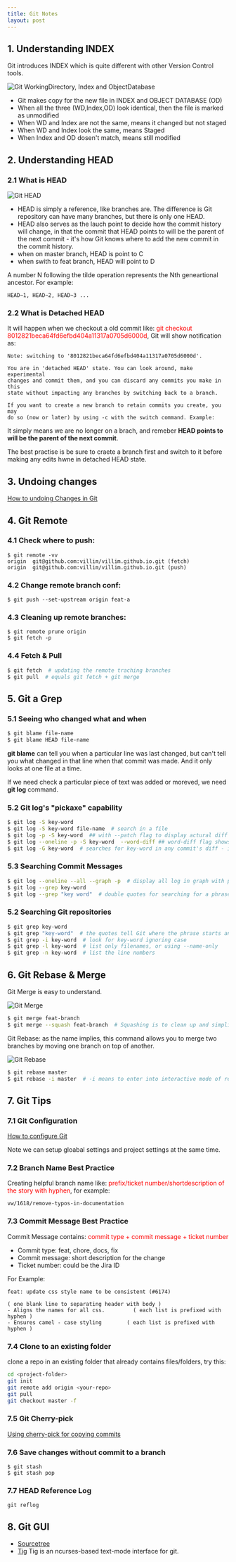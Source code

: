 ```yaml
---
title: Git Notes
layout: post
---
```



## 1. Understanding INDEX

Git introduces INDEX which is quite different with other Version Control tools.

![Git WorkingDirectory, Index and ObjectDatabase](http://villim.github.io/img/2023/git-wd-index-od.png)

* Git makes copy for the new file in INDEX and OBJECT DATABASE (OD)
* When all the three (WD,Index,OD) look identical, then the file is marked as unmodified
* When WD and Index are not the same, means it changed but not staged
* When WD and Index look the same, means Staged
* When Index and OD dosen't match, means still modified

## 2. Understanding HEAD

### 2.1 What is HEAD

![Git HEAD](http://villim.github.io/img/2023/git-head.png)

* HEAD is simply a reference, like branches are. The difference is Git repository can have many branches, but there is only one HEAD.
* HEAD also serves  as the lauch point to decide how the commit history will change,  in that the commit that HEAD points to will be the parent of the next commit - it's how Git knows where to add the new commit in the commit history.
* when on master branch, HEAD is point to C
* when swith to feat branch, HEAD will point to D

A number N following the tilde operation represents the Nth geneartional ancestor. For example:

```
HEAD~1, HEAD~2, HEAD~3 ...
```


### 2.2 What is Detached HEAD

It will happen when we checkout a old commit like: <font color=red>git checkout 8012821beca64fd6efbd404a11317a0705d6000d</font>, Git will show notification as:

```text
Note: switching to '8012821beca64fd6efbd404a11317a0705d6000d'.

You are in 'detached HEAD' state. You can look around, make experimental
changes and commit them, and you can discard any commits you make in this
state without impacting any branches by switching back to a branch.

If you want to create a new branch to retain commits you create, you may
do so (now or later) by using -c with the switch command. Example:
```

It simply means we are no longer on a brach, and remeber **HEAD points to will be the parent of the next commit**. 

The best practise is be sure to craete a branch first and switch to it before making any edits hwne in detached HEAD state.



## 3. Undoing changes

[How to undoing Changes in Git](https://villim.github.io/git-undoing)


## 4. Git Remote

### 4.1 Check where to push:

```
$ git remote -vv
origin	git@github.com:villim/villim.github.io.git (fetch)
origin	git@github.com:villim/villim.github.io.git (push)
```

### 4.2 Change remote branch conf:

```
$ git push --set-upstream origin feat-a
```

### 4.3 Cleaning up remote branches:

```
$ git remote prune origin
$ git fetch -p
```

### 4.4 Fetch & Pull

```bash
$ git fetch  # updating the remote traching branches
$ git pull  # equals git fetch + git merge
```


## 5. Git a Grep

### 5.1 Seeing who changed what and when

```bash
$ git blame file-name
$ git blame HEAD file-name
```
**git blame** can tell you when a particular line was last changed, but can't tell you what changed in that line when that commit was made. And it only looks at one file at a time.

If we need check a particular piece of text was added or moreved, we need **git log** command.

### 5.2 Git log's "pickaxe" capability

```bash
$ git log -S key-word
$ git log -S key-word file-name  # search in a file
$ git log -p -S key-word  ## with --patch flag to display actural diff introduced
$ git log --oneline -p -S key-word  --word-diff ## word-diff flag shows how individula words differ rather than whole lines
$ git log -G key-word  # searches for key-word in any commit's diff - if line that the text apprears on was changed in any way
```

### 5.3 Searching Commit Messages

```bash
$ git log --oneline --all --graph -p  # display all log in graph with patches
$ git log --grep key-word
$ git log --grep "key word"  # double quotes for searching for a phrase
```

### 5.2 Searching Git repositories 

```bash
$ git grep key-word
$ git grep "key-word"  # the quotes tell Git where the phrase starts and end
$ git grep -i key-word  # look for key-word ignoring case
$ git grep -l key-word  # list only filenames, or using --name-only
$ git grep -n key-word  # list the line numbers
```



## 6. Git Rebase & Merge

Git Merge is easy to understand.

![Git Merge](http://villim.github.io/img/2023/git-merge.png)

```bash
$ git merge feat-branch
$ git merge --squash feat-branch  # Squashing is to clean up and simplify your commit history
```

Git Rebase: as the name implies, this command allows you to merge two branches by moving one branch on top of another.

![Git Rebase](http://villim.github.io/img/2023/git-rebase.png)

```bash
$ git rebase master
$ git rebase -i master  # -i means to enter into interactive mode of rebase
```



## 7. Git Tips

### 7.1 Git Configuration

[How to configure Git](https://villim.github.io/my-git-configuration)

Note we can setup gloabal settings and project settings at the same time.

### 7.2 Branch Name Best Practice

Creating helpful branch name like:  <font color=red>prefix/ticket number/shortdescription of the story with hyphen</font>, for example:

```text
vw/1618/remove-typos-in-documentation
```


### 7.3 Commit Message Best Practice

Commit Message contains: <font color=red>commit type + commit message + ticket number </font>

* Commit type: feat, chore, docs, fix
* Commit message: short description for the change
* Ticket number: could be the Jira ID

For Example:

```
feat: update css style name to be consistent (#6174)

( one blank line to separating header with body )											
- Aligns the names for all css.         ( each list is prefixed with hyphen )
- Ensures camel - case styling        ( each list is prefixed with hyphen )

```

### 7.4 Clone to an existing folder 

clone a repo in an existing folder that already contains files/folders, try this:

```bash
cd <project-folder>
git init
git remote add origin <your-repo>
git pull
git checkout master -f
```

### 7.5 Git Cherry-pick

[Using cherry-pick for copying commits](https://villim.github.io/git-cherry-pick)

### 7.6 Save changes without commit to a branch

```
$ git stash
$ git stash pop
```

### 7.7 HEAD Reference Log

```
git reflog
```


## 8. Git GUI

* [Sourcetree](https://www.sourcetreeapp.com/)
* [Tig](https://jonas.github.io/tig/)  Tig is an ncurses-based text-mode interface for git. 






